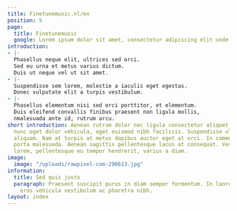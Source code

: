 ```yaml
---
title: Finetunemusic.nl/en
position: 5
page:
  title: Finetunemusic
  google: Lorem ipsum dolor sit amet, consectetur adipiscing elit unde omnis.
introduction:
- |-
  Phasellus neque elit, ultrices sed orci.
  Sed eu urna et metus varius dictum.
  Duis ut neque vel ut sit amet.
- |-
  Suspendisse sem lorem, molestie a iaculis eget egestas.
  Donec vulputate elit a turpis vestibulum.
- |-
  Phasellus elementum nisi sed orci porttitor, et elementum.
  Duis eleifend convallis finibus praesent non ligula mollis,
  nmalesuada ante id, rutrum arcu.
short introduction: Aenean rutrum dolor nec ligula consectetur aliquet. Maecenas dignissim
  nunc eget dolor vehicula, eget euismod nibh facilisis. Suspendisse ultricies dapibus
  aliquam. Nam at turpis at metus dapibus auctor eget at orci. In commodo turpis at
  porta malesuada. Aenean sagittis pellentesque lacus at consequat. Vestibulum orci
  lorem, pellentesque eu tempor hendrerit, varius a diam.
image:
  image: "/uploads/rawpixel-com-296613.jpg"
information:
  title: Sed quis justo
  paragraph: Praesent suscipit purus in diam semper fermentum. In laoreet tortor id
    eros vehicula vestibulum ac pharetra nibh.
layout: index
---
```



